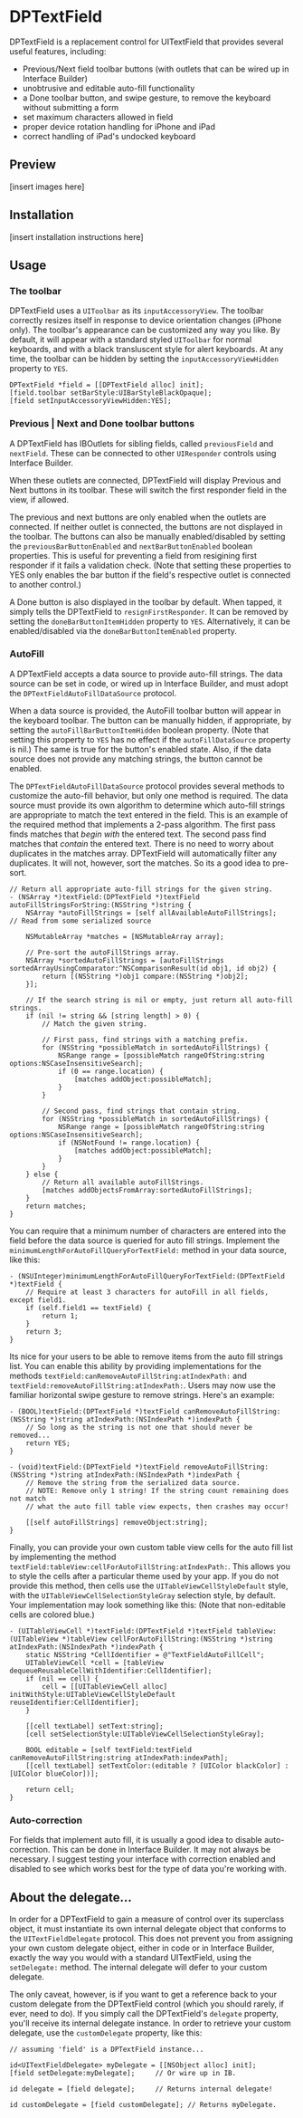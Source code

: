 DPTextField
===========

DPTextField is a replacement control for UITextField that provides several
useful features, including:

- Previous/Next field toolbar buttons (with outlets that can be wired up in
Interface Builder)
- unobtrusive and editable auto-fill functionality
- a Done toolbar button, and swipe gesture, to remove the keyboard without
submitting a form
- set maximum characters allowed in field
- proper device rotation handling for iPhone and iPad
- correct handling of iPad's undocked keyboard

## Preview

[insert images here]

## Installation

[insert installation instructions here]

## Usage 

### The toolbar

DPTextField uses a `UIToolbar` as its `inputAccessoryView`. The toolbar
correctly resizes itself in response to device orientation changes (iPhone
only). The toolbar's appearance can be customized any way you like. By default,
it will appear with a standard styled `UIToolbar` for normal keyboards, and with
a black transluscent style for alert keyboards. At any time, the toolbar can be
hidden by setting the `inputAccessoryViewHidden` property to `YES`.

```
DPTextField *field = [[DPTextField alloc] init];
[field.toolbar setBarStyle:UIBarStyleBlackOpaque];
[field setInputAccessoryViewHidden:YES];
```

### Previous | Next and Done toolbar buttons

A DPTextField has IBOutlets for sibling fields, called `previousField` and
`nextField`. These can be connected to other `UIResponder` controls using
Interface Builder.

When these outlets are connected, DPTextField will display Previous and Next
buttons in its toolbar. These will switch the first responder field in the view,
if allowed.

The previous and next buttons are only enabled when the outlets are connected.
If neither outlet is connected, the buttons are not displayed in the toolbar.
The buttons can also be manually enabled/disabled by setting the
`previousBarButtonEnabled` and `nextBarButtonEnabled` boolean properties. This
is useful for preventing a field from resigining first responder if it fails a
validation check. (Note that setting these properties to YES only enables the
bar button if the field's respective outlet is connected to another control.)

A Done button is also displayed in the toolbar by default. When tapped, it
simply tells the DPTextField to `resignFirstResponder`. It can be removed by
setting the `doneBarButtonItemHidden` property to `YES`. Alternatively, it can
be enabled/disabled via the `doneBarButtonItemEnabled` property.

### AutoFill

A DPTextField accepts a data source to provide auto-fill strings. The data
source can be set in code, or wired up in Interface Builder, and must adopt the
`DPTextFieldAutoFillDataSource` protocol.

When a data source is provided, the AutoFill toolbar button will appear in the
keyboard toolbar. The button can be manually hidden, if appropriate, by setting
the `autoFillBarButtonItemHidden` boolean property. (Note that setting this
property to `YES` has no effect if the `autoFillDataSource` property is nil.)
The same is true for the button's enabled state. Also, if the data source does
not provide any matching strings, the button cannot be enabled.

The `DPTextFieldAutoFillDataSource` protocol provides several methods to
customize the auto-fill behavior, but only one method is required. The data
source must provide its own algorithm to determine which auto-fill strings are
appropriate to match the text entered in the field. This is an example of the
required method that implements a 2-pass algorithm. The first pass finds matches
that _begin with_ the entered text. The second pass find matches that _contain_
the entered text. There is no need to worry about duplicates in the matches
array. DPTextField will automatically filter any duplicates. It will not,
however, sort the matches. So its a good idea to pre-sort.

```
// Return all appropriate auto-fill strings for the given string.
- (NSArray *)textField:(DPTextField *)textField autoFillStringsForString:(NSString *)string {
    NSArray *autoFillStrings = [self allAvailableAutoFillStrings];    // Read from some serialized source

    NSMutableArray *matches = [NSMutableArray array];

    // Pre-sort the autoFillStrings array.
    NSArray *sortedAutoFillStrings = [autoFillStrings sortedArrayUsingComparator:^NSComparisonResult(id obj1, id obj2) {
        return [(NSString *)obj1 compare:(NSString *)obj2];
    }];

    // If the search string is nil or empty, just return all auto-fill strings.
    if (nil != string && [string length] > 0) {
        // Match the given string.

        // First pass, find strings with a matching prefix.
        for (NSString *possibleMatch in sortedAutoFillStrings) {
            NSRange range = [possibleMatch rangeOfString:string options:NSCaseInsensitiveSearch];
            if (0 == range.location) {
                [matches addObject:possibleMatch];
            }
        }

        // Second pass, find strings that contain string.
        for (NSString *possibleMatch in sortedAutoFillStrings) {
            NSRange range = [possibleMatch rangeOfString:string options:NSCaseInsensitiveSearch];
            if (NSNotFound != range.location) {
                [matches addObject:possibleMatch];
            }
        }
    } else {
        // Return all available autoFillStrings.
        [matches addObjectsFromArray:sortedAutoFillStrings];
    }
    return matches;
}
```

You can require that a minimum number of characters are entered into the field
before the data source is queried for auto fill strings. Implement the
`minimumLengthForAutoFillQueryForTextField:` method in your data source, like
this:

```
- (NSUInteger)minimumLengthForAutoFillQueryForTextField:(DPTextField *)textField {
    // Require at least 3 characters for autoFill in all fields, except field1.
    if (self.field1 == textField) {
        return 1;
    }
    return 3;
}
```

Its nice for your users to be able to remove items from the auto fill strings
list. You can enable this ability by providing implementations for the methods
`textField:canRemoveAutoFillString:atIndexPath:` and
`textField:removeAutoFillString:atIndexPath:`. Users may now use the familiar
horizontal swipe gesture to remove strings. Here's an example:

```
- (BOOL)textField:(DPTextField *)textField canRemoveAutoFillString:(NSString *)string atIndexPath:(NSIndexPath *)indexPath {
    // So long as the string is not one that should never be removed...
    return YES;
}

- (void)textField:(DPTextField *)textField removeAutoFillString:(NSString *)string atIndexPath:(NSIndexPath *)indexPath {
    // Remove the string from the serialized data source.
    // NOTE: Remove only 1 string! If the string count remaining does not match
    // what the auto fill table view expects, then crashes may occur!

    [[self autoFillStrings] removeObject:string];
}
```

Finally, you can provide your own custom table view cells for the auto fill list
by implementing the method
`textField:tableView:cellForAutoFillString:atIndexPath:`. This allows you to
style the cells after a particular theme used by your app. If you do not provide
this method, then cells use the `UITableViewCellStyleDefault` style, with the
`UITableViewCellSelectionStyleGray` selection style, by default. Your
implementation may look something like this: (Note that non-editable cells are
colored blue.)

```
- (UITableViewCell *)textField:(DPTextField *)textField tableView:(UITableView *)tableView cellForAutoFillString:(NSString *)string atIndexPath:(NSIndexPath *)indexPath {
    static NSString *CellIdentifier = @"TextFieldAutoFillCell";
    UITableViewCell *cell = [tableView dequeueReusableCellWithIdentifier:CellIdentifier];
    if (nil == cell) {
        cell = [[UITableViewCell alloc] initWithStyle:UITableViewCellStyleDefault reuseIdentifier:CellIdentifier];
    }

    [[cell textLabel] setText:string];
    [cell setSelectionStyle:UITableViewCellSelectionStyleGray];

    BOOL editable = [self textField:textField canRemoveAutoFillString:string atIndexPath:indexPath];
    [[cell textLabel] setTextColor:(editable ? [UIColor blackColor] : [UIColor blueColor])];

    return cell;
}
```

### Auto-correction

For fields that implement auto fill, it is usually a good idea to disable
auto-correction. This can be done in Interface Builder. It may not always be
necessary. I suggest testing your interface with correction enabled and disabled
to see which works best for the type of data you're working with.

## About the delegate...

In order for a DPTextField to gain a measure of control over its superclass
object, it must instantiate its own internal delegate object that conforms to
the `UITextFieldDelegate` protocol. This does not prevent you from assigning
your own custom delegate object, either in code or in Interface Builder, exactly
the way you would with a standard UITextField, using the `setDelegate:` method.
The internal delegate will defer to your custom delegate.

The only caveat, however, is if you want to get a reference back to your custom
delegate from the DPTextField control (which you should rarely, if ever, need to
do). If you simply call the DPTextField's `delegate` property, you'll receive
its internal delegate instance. In order to retrieve your custom delegate, use
the `customDelegate` property, like this:

```
// assuming 'field' is a DPTextField instance...

id<UITextFieldDelegate> myDelegate = [[NSObject alloc] init];
[field setDelegate:myDelegate];     // Or wire up in IB.

id delegate = [field delegate];     // Returns internal delegate!

id customDelegate = [field customDelegate]; // Returns myDelegate.
```
